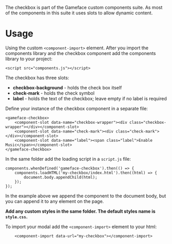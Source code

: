 The checkbox is part of the Gameface custom components suite. As most of the components in this suite it uses slots to allow dynamic content.


Usage
===================
Using the custom `<component-import>` element.
After you import the components library and the checkbox component add the components library to your project:

~~~~{.html}
<script src="components.js"></script>
~~~~

The checkbox has three slots:
- **checkbox-background** - holds the check box itself
- **check-mark** - holds the check symbol
- **label** - holds the text of the checkbox; leave empty if no label is required

Define your instance of the checkbox component in a separate file:

~~~~{.html}
<gameface-checkbox>
    <component-slot data-name="checkbox-wrapper"><div class="checkbox-wrapper"></div></component-slot>
    <component-slot data-name="check-mark"><div class="check-mark"></div></component-slot>
    <component-slot data-name="label"><span class="label">Enable Music</span></component-slot>
</gameface-checkbox>
~~~~


In the same folder add the loading script in a `script.js` file:

~~~~{.js}
components.whenDefined('gameface-checkbox').then(() => {
    components.loadHTML('my-checkbox/index.html').then((html) => {
        document.body.appendChild(html);
    });
});
~~~~

In the example above we append the component to the document body, but you can append it to any element on the page.

**Add any custom styles in the same folder. The default styles name is `style.css`.**

To import your modal add the `<component-import>` element to your html:

~~~~{.html}
    <component-import data-url="my-checkbox"></component-import>
~~~~